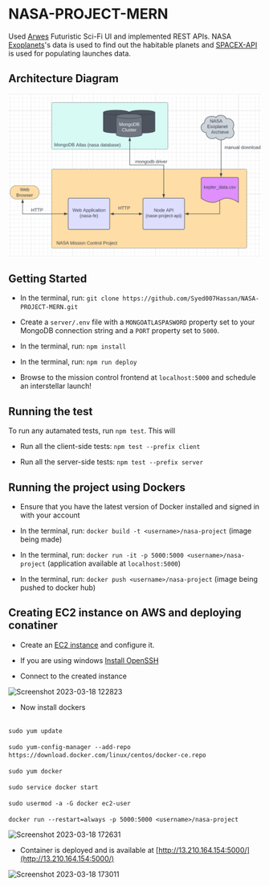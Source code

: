 # NASA-PROJECT-MERN
Used [Arwes](https://arwes.dev/) Futuristic Sci-Fi UI and implemented REST APIs. NASA [Exoplanets](https://exoplanetarchive.ipac.caltech.edu/)'s data is used to find out the habitable planets and [SPACEX-API](https://github.com/r-spacex/SpaceX-API) is used for populating launches data.  

## Architecture Diagram
![nasa](https://github.com/Syed007Hassan/NASA-PROJECT-MERN/blob/main/Project%20Architectural%20Diagram.png)

## Getting Started

- In the terminal, run: ```git clone https://github.com/Syed007Hassan/NASA-PROJECT-MERN.git```

- Create a ```server/.env``` file with a ```MONGOATLASPASWORD``` property set to your MongoDB connection string and a ```PORT``` property set to ```5000```.

- In the terminal, run: ```npm install```

- In the terminal, run: ```npm run deploy```

- Browse to the mission control frontend at ```localhost:5000``` and schedule an interstellar launch!

## Running the test
To run any autamated tests, run ```npm test```. This will
- Run all the client-side tests: ```npm test --prefix client```

- Run all the server-side tests: ```npm test --prefix server```

## Running the project using Dockers

- Ensure that you have the latest version of Docker installed and signed in with your account

- In the terminal, run: ```docker build -t <username>/nasa-project``` (image being made)

- In the terminal, run: ```docker run -it -p 5000:5000 <username>/nasa-project``` (application available at ```localhost:5000```)

- In the terminal, run: ```docker push <username>/nasa-project``` (image being pushed to docker hub)

## Creating EC2 instance on AWS and deploying conatiner 

- Create an [EC2 instance](https://docs.aws.amazon.com/AWSEC2/latest/UserGuide/EC2_GetStarted.html) and configure it.

- If you are using windows [Install OpenSSH](https://learn.microsoft.com/en-us/windows-server/administration/openssh/openssh_install_firstuse?tabs=gui)

- Connect to the created instance 

![Screenshot 2023-03-18 122823](https://user-images.githubusercontent.com/104893311/226106753-20dbaed8-f7c5-4a6a-be4b-9f1932fa1258.png)

- Now install dockers

```

sudo yum update

sudo yum-config-manager --add-repo https://download.docker.com/linux/centos/docker-ce.repo

sudo yum docker

sudo service docker start

sudo usermod -a -G docker ec2-user

docker run --restart=always -p 5000:5000 <username>/nasa-project

```

![Screenshot 2023-03-18 172631](https://user-images.githubusercontent.com/104893311/226106965-4da0823a-9b6a-4e77-996b-fa5567cb823a.png)

- Container is deployed and is available at [http://13.210.164.154:5000/](http://13.210.164.154:5000/)

![Screenshot 2023-03-18 173011](https://user-images.githubusercontent.com/104893311/226107114-82021efa-4668-4ca1-b612-6b06d5c1ec01.png)


